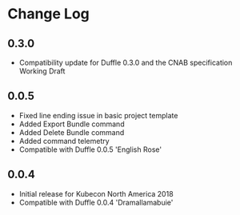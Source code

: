 # Change Log

## 0.3.0

* Compatibility update for Duffle 0.3.0 and the CNAB specification Working Draft

## 0.0.5

* Fixed line ending issue in basic project template
* Added Export Bundle command
* Added Delete Bundle command
* Added command telemetry
* Compatible with Duffle 0.0.5 'English Rose'

## 0.0.4

* Initial release for Kubecon North America 2018
* Compatible with Duffle 0.0.4 'Dramallamabuie'
